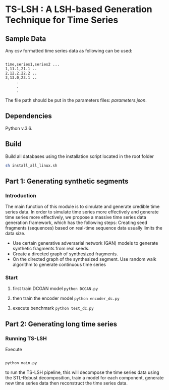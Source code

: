 # TS-LSH : A LSH-based Generation Technique for Time Series

## Sample Data

Any csv formatted time series data as following can be used: 

<pre><code>
time,series1,series2 ... 
1,11.1,21.1 .. 
2,12.2,22.2 .. 
3,13.0,23.1 .. 
     .
     .
     .
</code></pre>

The file path should be put in the parameters files: *parameters.json*. 


## Dependencies

Python v.3.6.

## Build

Build all databases using the installation script located in the root folder

```bash
sh install_all_linux.sh
```


## Part 1: Generating synthetic segments

### Introduction

The main function of this module is to simulate and generate credible time series data.
In order to simulate time series more effectively and generate time series more effectively, we propose a massive time series data generation framework, which has the following steps:
Creating seed fragments (sequences) based on real-time sequence data usually limits the data size.

- Use certain generative adversarial network (GAN) models to generate synthetic fragments from real seeds.
- Create a directed graph of synthesized fragments.
- On the directed graph of the synthesized segment. Use random walk algorithm to generate continuous time series

### Start

1. first train DCGAN model ``python DCGAN.py``

2. then train the encoder model ``python encoder_dc.py``

3. execute benchmark  ``python test_dc.py``



## Part 2: Generating long time series

### Running TS-LSH

Execute 
<pre><code>
python main.py
</code></pre>
to run the TS-LSH pipeline, this will decompose the time series data using the STL-Robust decomposition,
train a model for each component, generate new time series data then reconstruct the time series data. 


